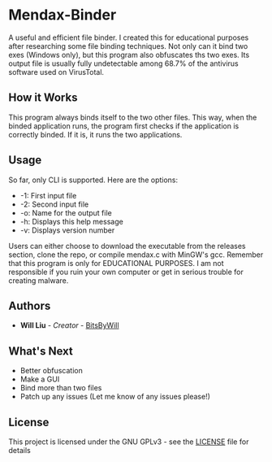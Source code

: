 # Mendax-Binder
A useful and efficient file binder.  I created this for educational purposes after researching some file binding techniques.
Not only can it bind two exes (Windows only), but this program also obfuscates ths two exes.  Its output file is usually fully undetectable among 68.7% of the antivirus software used on VirusTotal.

## How it Works
This program always binds itself to the two other files.  This way, when the binded application runs, the program first checks if the application is correctly binded.  If it is, it runs the two applications.

## Usage
So far, only CLI is supported.  Here are the options:
 * -1: First input file
 * -2: Second input file
 * -o: Name for the output file
 * -h: Displays this help message
 * -v: Displays version number
 
 Users can either choose to download the executable from the releases section, clone the repo, or compile mendax.c with MinGW's gcc.
 Remember that this program is only for EDUCATIONAL PURPOSES.  I am not responsible if you ruin your own computer or get in serious trouble for creating malware.
 
 ## Authors
* **Will Liu** - *Creator* - [BitsByWill](https://github.com/BitsByWill)

## What's Next
* Better obfuscation
* Make a GUI
* Bind more than two files
* Patch up any issues (Let me know of any issues please!)

## License
This project is licensed under the GNU GPLv3 - see the [LICENSE](LICENSE) file for details
